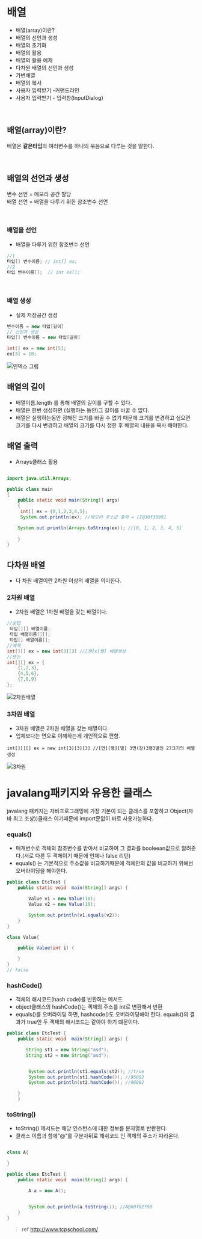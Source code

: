 # 배열
- 배열(array)이란?
- 배열의 선언과 생성
- 배열의 초기화
- 배열의 활용
- 배열의 활용 예제
- 다차원 배열의 선언과 생성
- 가변배열
- 배열의 복사
- 사용자 입력받기 -커맨드라인
- 사용자 입력받기 - 입력창(InputDialog)

<br>

## 배열(array)이란?
배열은 **같은타입**의 여러변수를 하나의 묶음으로 다루는 것을 말한다. 

<br>

## 배열의 선언과 생성
변수 선언 = 메모리 공간 할당 <br>
배열 선언 = 배열을 다루기 위한 참조변수 선언

<br>

### 배열을 선언
- 배열을 다루기 위한 참조변수 선언
~~~java
//1
타입[] 변수이름; // int[] ex; 
//2
타입 변수이름[];  // int ex[];
~~~
<br>

### 배열 생성
- 실제 저장공간 생성
~~~java
변수이름 = new 타입[길이]
// 선언과 생성
타입[] 변수이름 = new 타입[길이]
~~~

~~~java
int[] ex = new int[5];
ex[3] = 10; 
~~~

![인덱스 그림](https://user-images.githubusercontent.com/89888075/164150631-e5666b7c-78be-4bc8-bb97-8206be8e24f3.png)

## 배열의 길이
- 배열이름.length 를 통해 배열의 길이를 구할 수 있다.
- 배열은 한번 생성하면 (실행하는 동안)그 길이를 바꿀 수 없다.
- 배열은 실행하는동안 정해진 크기를 바꿀 수 없기 때문에 크기를 변경하고 싶으면 크기를 다시 변경하고 배열의 크기를 다시 정한 후 배열의 내용을 복사 해야한다.

## 배열 출력
- Arrays클래스 활용
~~~java

import java.util.Arrays;

public class main
{
    public static void main(String[] args)
    {
     int[] ex = {0,1,2,3,4,5};
     System.out.println(ex); //메모리 주소값 출력 = [I@30f39991

    System.out.println(Arrays.toString(ex)); //[0, 1, 2, 3, 4, 5]
    
    }
}
~~~

## 다차원 배열
- 다 차원 배열이란 2차원 이상의 배열을 의미한다.
### 2차원 배열
- 2차원 배열은 1차원 배열을 갖는 배열이다.
~~~java
//문법
 타입[][] 배열이름;
 타입 배열이름[][];
 타입[] 배열이름[];
//예제
int[][] ex = new int[3][3] //[행]x[열] 배열생성
//또는
int[][] ex = {
    {1,2,3},
    {4,5,6},
    {7,8,9}
};
~~~
![2차원배열](https://user-images.githubusercontent.com/89888075/164198445-a97368b4-a507-4d0a-8517-caaead74bf9d.png)


### 3차원 배열
- 3차원 배열은 2차원 배열을 갖는 배열이다.
- 입체보다는 면으로 이해하는게 개인적으로 편함.
~~~
int[][][] ex = new int[3][3][3] //[면][행][열] 3면(장)3행3열인 27크기의 배열생성

~~~

![3차원](https://user-images.githubusercontent.com/89888075/164202330-997eb5fa-e688-436e-8ba5-4bd65c62fdea.png)





# javalang패키지와 유용한 클래스
 javalang 패키지는 자바프로그래밍에 가장 기본이 되는 클래스를 포함하고 Object(자바 최고 조상))클래스 이기때문에 import문없이 바로 사용가능하다.

### equals()
- 매개변수로 객체의 참조변수를 받아서 비교하여 그 결과를 booleean값으로 알려준다.(서로 다른 두 객체이기 때문에 언제나 false 리턴)
- equals() 는 기본적으로 주소값을 비교하기때문에 객체안의 값을 비교하기 위해선 오버라이딩을 해야한다.
~~~java
public class EtcTest {
    public static void  main(String[] args) {

        Value v1 = new Value(10);
        Value v2 = new Value(10);

        System.out.println(v1.equals(v2));
    }
}

class Value{

    public Value(int i) {

    }
}
// false
~~~
### hashCode()
- 객체의 해시코드(hash code)를 반환하는 메서드
- object클래스의 hashCode()는 객체의 주소를 int로 변환해서 반환
- equals()를 오버라이딩 하면, hashcode()도 오버라이딩해야 한다. equals()의 결과가 true인 두 객체의 해시코드는 같아야 하기 떄문이다.

~~~java
public class EtcTest {
    public static void  main(String[] args) {

       String st1 = new String("asd");
       String st2 = new String("asd");


        System.out.println(st1.equals(st2)); //true
        System.out.println(st1.hashCode()); //96882
        System.out.println(st2.hashCode()); //96882

    }
    }


~~~

### toString()
- toString() 메서드는 해당 인스턴스에 대한 정보를 문자열로 반환한다.
- 클래스 이름과 함께"@"를 구분자뒤로 해쉬코드 인 객체의 주소가 따라온다.
~~~java

class A{

}

public class EtcTest {
    public static void  main(String[] args) {

        A a = new A();


        System.out.println(a.toString()); //A@60f82f98
    }
}

~~~
>ref
http://www.tcpschool.com/